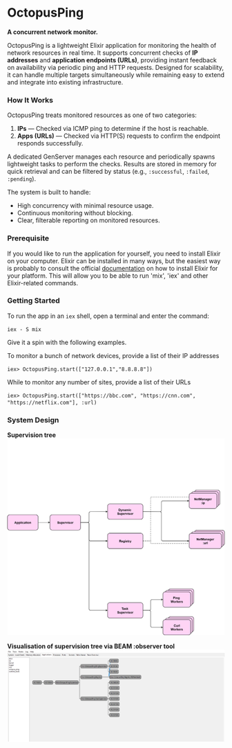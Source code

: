 # OctopusPing

**A concurrent network monitor.**

OctopusPing is a lightweight Elixir application for monitoring the health of network resources in real time.
It supports concurrent checks of **IP addresses** and **application endpoints (URLs)**, providing instant feedback on availability  via periodic ping and HTTP requests. Designed for scalability, it can handle multiple targets simultaneously
while remaining easy to extend and integrate into existing infrastructure.

### How It Works

OctopusPing treats monitored resources as one of two categories:

1. **IPs** — Checked via ICMP ping to determine if the host is reachable.
2. **Apps (URLs)** — Checked via HTTP(S) requests to confirm the endpoint responds successfully.

A dedicated GenServer manages each resource and periodically spawns lightweight tasks to perform the checks.
Results are stored in memory for quick retrieval and can be filtered by status (e.g., `:successful`, `:failed`, `:pending`).

The system is built to handle:

- High concurrency with minimal resource usage.
- Continuous monitoring without blocking.
- Clear, filterable reporting on monitored resources.

### Prerequisite

If you would like to run the application for yourself, you need to install Elixir on your computer. Elixir can be installed in many ways, but the easiest way is probably to consult the official [documentation](https://elixir-lang.org/install.html) on how to install Elixir for your platform. This will allow you to be able to run 'mix', 'iex' and other Elixir-related commands.

### Getting Started

To run the app in an `iex` shell, open a terminal and enter the command:

```iex
iex - S mix
```

Give it a spin with the following examples.

To monitor a bunch of network devices, provide a list of their IP addresses

```iex
iex> OctopusPing.start(["127.0.0.1","8.8.8.8"])
```

While to monitor any number of sites, provide a list of their URLs

```iex
iex> OctopusPing.start(["https://bbc.com", "https://cnn.com", "https://netflix.com"], :url)
```

### System Design

**Supervision tree**
![](img/system_design.png)

**Visualisation of supervision tree via BEAM :observer tool**
![](img/observer.jpg)
